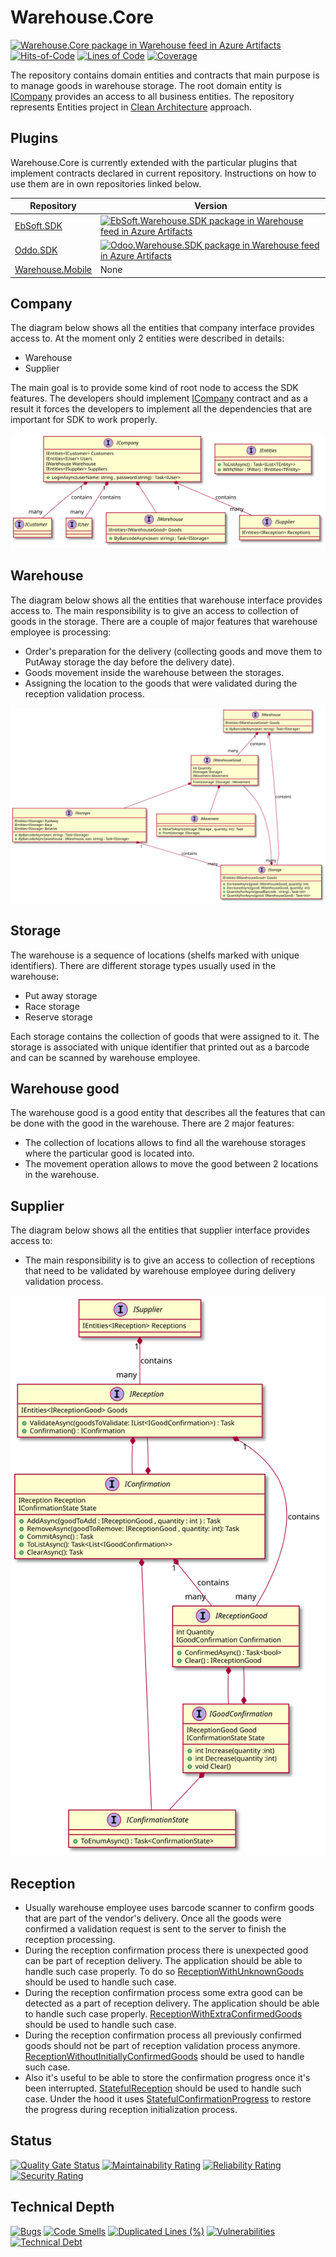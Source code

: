 # Warehouse.Core

[![Warehouse.Core package in Warehouse feed in Azure Artifacts](https://souleymen.feeds.visualstudio.com/5e7ba3a8-de58-4498-aed2-a23e91696074/_apis/public/Packaging/Feeds/6754a99f-fc1f-4540-be65-d313fae61071/Packages/2b86139a-c6c0-4de8-890c-5f8541a7d552/Badge)](https://souleymen.visualstudio.com/Warehouse/_packaging?_a=package&feed=6754a99f-fc1f-4540-be65-d313fae61071&package=2b86139a-c6c0-4de8-890c-5f8541a7d552&preferRelease=true)
[![Hits-of-Code](https://hitsofcode.com/github/souly84/Warehouse.Core?branch=main)](https://hitsofcode.com/github/souly84/Warehouse.Core?branch=main/view)
[![Lines of Code](https://sonarcloud.io/api/project_badges/measure?project=souly84_InventoryOperations&metric=ncloc)](https://sonarcloud.io/dashboard?id=souly84_InventoryOperations)
[![Coverage](https://sonarcloud.io/api/project_badges/measure?project=souly84_InventoryOperations&metric=coverage)](https://sonarcloud.io/dashboard?id=souly84_InventoryOperations)

The repository contains domain entities and contracts that main purpose is to manage goods in warehouse storage. The root domain entity is [ICompany](https://github.com/souly84/Warehouse.Core/blob/main/src/Warehouse.Core/ICompany.cs) provides an access to all business entities. The repository represents Entities project in [Clean Architecture](https://blog.cleancoder.com/uncle-bob/2012/08/13/the-clean-architecture.html) approach.

## Plugins

Warehouse.Core is currently extended with the particular plugins that implement contracts declared in current repository. Instructions on how to use them are in own repositories linked below.

| Repository | Version |
| ------ | ------ |
| [EbSoft.SDK](https://github.com/souly84/EbSoft.Warehouse.SDK) | [![EbSoft.Warehouse.SDK package in Warehouse feed in Azure Artifacts](https://souleymen.feeds.visualstudio.com/5e7ba3a8-de58-4498-aed2-a23e91696074/_apis/public/Packaging/Feeds/6754a99f-fc1f-4540-be65-d313fae61071/Packages/3e29a369-faf2-402c-b043-6f2deb71a29f/Badge)](https://souleymen.visualstudio.com/Warehouse/_packaging?_a=package&feed=6754a99f-fc1f-4540-be65-d313fae61071&package=3e29a369-faf2-402c-b043-6f2deb71a29f&preferRelease=true) |
| [Oddo.SDK](https://github.com/souly84/Odoo.Warehouse.SDK) | [![Odoo.Warehouse.SDK package in Warehouse feed in Azure Artifacts](https://souleymen.feeds.visualstudio.com/5e7ba3a8-de58-4498-aed2-a23e91696074/_apis/public/Packaging/Feeds/6754a99f-fc1f-4540-be65-d313fae61071/Packages/c19438d5-fdc4-45b8-9c95-c60edf85c208/Badge)](https://souleymen.visualstudio.com/Warehouse/_packaging?_a=package&feed=6754a99f-fc1f-4540-be65-d313fae61071&package=c19438d5-fdc4-45b8-9c95-c60edf85c208&preferRelease=true) |
| [Warehouse.Mobile](https://github.com/souly84/Warehouse.Mobile) | None

## Company

The diagram below shows all the entities that company interface provides access to. At the moment only 2 entities were described in details:

- Warehouse
- Supplier

The main goal is to provide some kind of root node to access the SDK features. The developers should implement [ICompany](https://github.com/souly84/Warehouse.Core/blob/main/src/(Company)/ICompany.cs) contract and as a result it forces the developers to implement all the dependencies that are important for SDK to work properly.

![Company UML diagram](/docs/Company.uml.svg?raw=true "Classes dependencies diagram")

## Warehouse

The diagram below shows all the entities that warehouse interface provides access to. The main responsibility is to give an access to collection of goods in the storage. There are a couple of major features that warehouse employee is processing:

- Order's preparation for the delivery (collecting goods and move them to PutAway storage the day before the delivery date).
- Goods movement inside the warehouse between the storages.
- Assigning the location to the goods that were validated during the reception validation process.

![Warehouse UML diagram](/docs/warehouse.uml.svg?raw=true "Classes dependencies diagram")

## Storage

 The warehouse is a sequence of locations (shelfs marked with unique identifiers). There are different storage types usually used in the warehouse:

- Put away storage
- Race storage
- Reserve storage

Each storage contains the collection of goods that were assigned to it. The storage is associated with unique identifier that printed out as a barcode and can be scanned by warehouse employee.

## Warehouse good

The warehouse good is a good entity that describes all the features that can be done with the good in the warehouse. There are 2 major features:

- The collection of locations allows to find all the warehouse storages where the particular good is located into.
- The movement operation allows to move the good between 2 locations in the warehouse.

## Supplier

The diagram below shows all the entities that supplier interface provides access to:

- The main responsibility is to give an access to collection of receptions that need to be validated by warehouse employee during delivery validation process.

![Supplier UML diagram](/docs/Supplier.uml.svg?raw=true "Classes dependencies diagram")

## Reception

- Usually warehouse employee uses barcode scanner to confirm  goods that are part of the vendor's delivery. Once all the goods were confirmed a validation request is sent to the server to finish the reception processing.
- During the reception confirmation process there is unexpected good can be part of reception delivery. The application should be able to handle such case properly. To do so [ReceptionWithUnknownGoods](https://github.com/souly84/Warehouse.Core/blob/main/src/Warehouse.Core/(Suppliers)/(Receptions)/ReceptionWithUnkownGoods.cs) should be used to handle such case.
- During the reception confirmation process some extra good can be detected as a part of reception delivery. The application should be able to handle such case properly. [ReceptionWithExtraConfirmedGoods](https://github.com/souly84/Warehouse.Core/blob/main/src/Warehouse.Core/(Suppliers)/(Receptions)/ReceptionWithExtraConfirmedGoods.cs) should be used to handle such case.
- During the reception confirmation process all previously confirmed goods should not be part of reception validation process anymore. [ReceptionWithoutInitiallyConfirmedGoods](https://github.com/souly84/Warehouse.Core/blob/main/src/Warehouse.Core/(Suppliers)/(Receptions)/ReceptionWithoutInitiallyConfirmedGoods.cs) should be used to handle such case.
- Also it's useful to be able to store the confirmation progress once it's been interrupted. [StatefulReception](https://github.com/souly84/Warehouse.Core/blob/main/src/Warehouse.Core/(Suppliers)/StatefulReception/StatefulReception.cs) should be used to handle such case. Under the hood it uses [StatefulConfirmationProgress](https://github.com/souly84/Warehouse.Core/blob/main/src/Warehouse.Core/(Suppliers)/StatefulReception/StatefulConfirmationProgress.cs) to restore the progress during reception initialization process.

## Status

[![Quality Gate Status](https://sonarcloud.io/api/project_badges/measure?project=souly84_InventoryOperations&metric=alert_status)](https://sonarcloud.io/dashboard?id=souly84_InventoryOperations)
[![Maintainability Rating](https://sonarcloud.io/api/project_badges/measure?project=souly84_InventoryOperations&metric=sqale_rating)](https://sonarcloud.io/dashboard?id=souly84_InventoryOperations)
[![Reliability Rating](https://sonarcloud.io/api/project_badges/measure?project=souly84_InventoryOperations&metric=reliability_rating)](https://sonarcloud.io/dashboard?id=souly84_InventoryOperations)
[![Security Rating](https://sonarcloud.io/api/project_badges/measure?project=souly84_InventoryOperations&metric=security_rating)](https://sonarcloud.io/dashboard?id=souly84_InventoryOperations)

## Technical Depth

[![Bugs](https://sonarcloud.io/api/project_badges/measure?project=souly84_InventoryOperations&metric=bugs)](https://sonarcloud.io/dashboard?id=souly84_InventoryOperations)
[![Code Smells](https://sonarcloud.io/api/project_badges/measure?project=souly84_InventoryOperations&metric=code_smells)](https://sonarcloud.io/dashboard?id=souly84_InventoryOperations)
[![Duplicated Lines (%)](https://sonarcloud.io/api/project_badges/measure?project=souly84_InventoryOperations&metric=duplicated_lines_density)](https://sonarcloud.io/dashboard?id=souly84_InventoryOperations)
[![Vulnerabilities](https://sonarcloud.io/api/project_badges/measure?project=souly84_InventoryOperations&metric=vulnerabilities)](https://sonarcloud.io/dashboard?id=souly84_InventoryOperations)
[![Technical Debt](https://sonarcloud.io/api/project_badges/measure?project=souly84_InventoryOperations&metric=sqale_index)](https://sonarcloud.io/dashboard?id=souly84_InventoryOperations)

